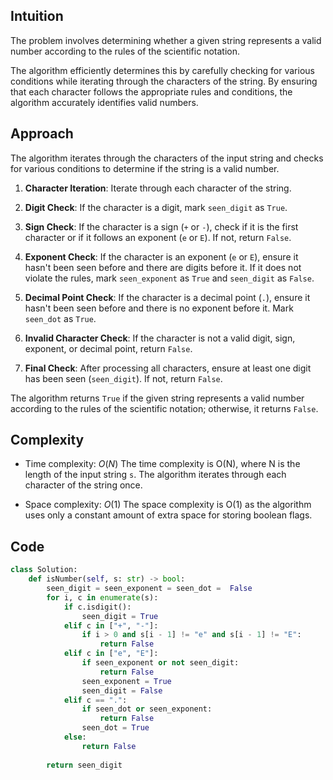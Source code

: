 ## Intuition
The problem involves determining whether a given string represents a valid number according to the rules of the scientific notation.

The algorithm efficiently determines this by carefully checking for various conditions while iterating through the characters of the string. By ensuring that each character follows the appropriate rules and conditions, the algorithm accurately identifies valid numbers.

## Approach

The algorithm iterates through the characters of the input string and checks for various conditions to determine if the string is a valid number.

1. **Character Iteration**: Iterate through each character of the string.

2. **Digit Check**: If the character is a digit, mark `seen_digit` as `True`.
3. **Sign Check**: If the character is a sign (`+` or `-`), check if it is the first character or if it follows an exponent (`e` or `E`). If not, return `False`.
4. **Exponent Check**: If the character is an exponent (`e` or `E`), ensure it hasn't been seen before and there are digits before it. If it does not violate the rules, mark `seen_exponent` as `True` and `seen_digit` as `False`.
5. **Decimal Point Check**: If the character is a decimal point (`.`), ensure it hasn't been seen before and there is no exponent before it. Mark `seen_dot` as `True`.
6. **Invalid Character Check**: If the character is not a valid digit, sign, exponent, or decimal point, return `False`.
7. **Final Check**: After processing all characters, ensure at least one digit has been seen (`seen_digit`). If not, return `False`.

The algorithm returns `True` if the given string represents a valid number according to the rules of the scientific notation; otherwise, it returns `False`.


## Complexity
- Time complexity: $O(N)$
The time complexity is O(N), where N is the length of the input string `s`. The algorithm iterates through each character of the string once.

- Space complexity: $O(1)$
The space complexity is O(1) as the algorithm uses only a constant amount of extra space for storing boolean flags.

## Code
```python
class Solution:
    def isNumber(self, s: str) -> bool:
        seen_digit = seen_exponent = seen_dot =  False
        for i, c in enumerate(s):
            if c.isdigit():
                seen_digit = True
            elif c in ["+", "-"]:
                if i > 0 and s[i - 1] != "e" and s[i - 1] != "E":
                    return False
            elif c in ["e", "E"]:
                if seen_exponent or not seen_digit:
                    return False
                seen_exponent = True
                seen_digit = False
            elif c == ".":
                if seen_dot or seen_exponent:
                    return False
                seen_dot = True
            else:
                return False
        
        return seen_digit
```